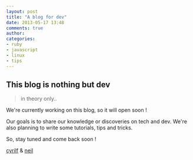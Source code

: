 ```yaml
---
layout: post
title: "A blog for dev"
date: 2013-05-17 13:48
comments: true
author:
categories:
- ruby
- javascript
- linux
- tips
---
```


## This blog is nothing but dev

> in theory only..

We're currently working on this blog, so it will open soon !

Our goals is to share our knowledge or discoveries on tech and dev.
We're also planning to write some tutorials, tips and tricks.

So, stay tuned and come back soon !

[cyrilf](http://cyrilf.com) & [neil](http://neilrosenstech.com)